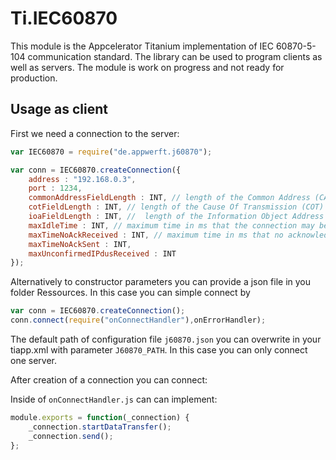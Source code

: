Ti.IEC60870
===========

This module is the Appcelerator Titanium implementation of IEC 60870-5-104 communication standard. The library can be used to program clients as well as servers. The module is work on progress and not ready for production.


Usage as client
---------------

First we need a connection to the server:

```javascript
var IEC60870 = require("de.appwerft.j60870");

var conn = IEC60870.createConnection({
	address : "192.168.0.3",
	port : 1234,
	commonAddressFieldLength : INT, // length of the Common Address (CA) field of the ASDU
	cotFieldLength : INT, // length of the Cause Of Transmission (COT) field of the ASDU
	ioaFieldLength : INT, //  length of the Information Object Address (IOA) field of the ASDU
	maxIdleTime : INT, // maximum time in ms that the connection may be idle before sending a test frame
	maxTimeNoAckReceived : INT, // maximum time in ms that no acknowledgement has been received (for I-Frames or Test-Frames) before actively closing the connection. 
	maxTimeNoAckSent : INT,
	maxUnconfirmedIPdusReceived : INT
});
```

Alternatively to constructor parameters you can provide a json file in you folder Ressources. In this case you can simple connect by
```javascript
var conn = IEC60870.createConnection();
conn.connect(require("onConnectHandler"),onErrorHandler);
```
The default path of configuration file `j60870.json` you can overwrite  in your tiapp.xml with parameter `J60870_PATH`. In this case you can only connect one server.  

After creation of a connection you can connect:


Inside of `onConnectHandler.js` can can implement:
```javascript
module.exports = function(_connection) {
    _connection.startDataTransfer();
    _connection.send();
};

```
